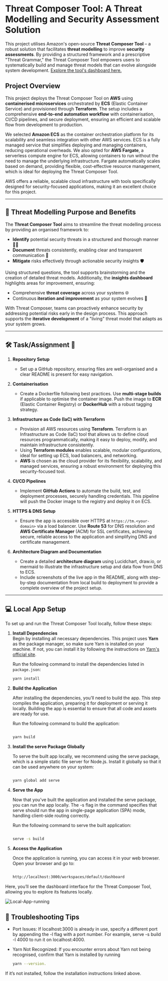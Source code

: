 # Threat Composer Tool: A Threat Modelling and Security Assessment Solution

This project utilises Amazon's open-source **Threat Composer Tool** – a robust solution that facilitates **threat modelling** to improve **security assessments**. By providing a structured framework and a prescriptive "Threat Grammar," the Threat Composer Tool empowers users to systematically build and manage threat models that can evolve alongside system development. [Explore the tool's dashboard here.](https://awslabs.github.io/threat-composer/workspaces/default/dashboard)

## Project Overview



This project deploys the Threat Composer Tool on **AWS** using **containerised microservices** orchestrated by **ECS** (Elastic Container Service) and provisioned through **Terraform**. The setup includes a comprehensive **end-to-end automation workflow** with containerisation, CI/CD pipelines, and secure deployment, ensuring an efficient and scalable flow from development to production.

We selected **Amazon ECS** as the container orchestration platform for its scalability and seamless integration with other AWS services. ECS is a fully managed service that simplifies deploying and managing containers, reducing operational overheads. We also opted for **AWS Fargate**, a serverless compute engine for ECS, allowing containers to run without the need to manage the underlying infrastructure. Fargate automatically scales based on demand, providing flexible, cost-effective resource management, which is ideal for deploying the Threat Composer Tool.

AWS offers a reliable, scalable cloud infrastructure with tools specifically designed for security-focused applications, making it an excellent choice for this project.

---

## 🚀 Threat Modelling Purpose and Benefits

The **Threat Composer Tool** aims to streamline the threat modelling process by providing an organised framework to:

- **Identify** potential security threats in a structured and thorough manner 🕵️‍♂️
- **Document** threats consistently, enabling clear and transparent communication 📜
- **Mitigate** risks effectively through actionable security insights 🛡️

Using structured questions, the tool supports brainstorming and the creation of detailed threat models. Additionally, the **insights dashboard** highlights areas for improvement, ensuring:

- Comprehensive **threat coverage** across your systems 🌐
- Continuous **iteration and improvement** as your system evolves 🔄

With Threat Composer, teams can proactively enhance security by addressing potential risks early in the design process. This approach supports the **iterative development** of a "living" threat model that adapts as your system grows.

---

## 🛠️ Task/Assignment 📝

1. **Repository Setup**  
   - Set up a GitHub repository, ensuring files are well-organised and a clear README is present for easy navigation.

2. **Containerisation**  
   - Create a Dockerfile following best practices. Use **multi-stage builds** if applicable to optimise the container image. Push the image to **ECR** (Elastic Container Registry) or **DockerHub** with a robust tagging strategy.

3. **Infrastructure as Code (IaC) with Terraform**  
   - Provision all AWS resources using **Terraform**. Terraform is an Infrastructure as Code (IaC) tool that allows us to define cloud resources programmatically, making it easy to deploy, modify, and maintain infrastructure consistently.
   - Using **Terraform modules** enables scalable, modular configurations, ideal for setting up ECS, load balancers, and networking.
   - **AWS** is chosen as the cloud provider for its flexibility, scalability, and managed services, ensuring a robust environment for deploying this security-focused tool.

4. **CI/CD Pipelines**  
   - Implement **GitHub Actions** to automate the build, test, and deployment processes, securely handling credentials. This pipeline will push the Docker image to the registry and deploy it on ECS.

5. **HTTPS & DNS Setup**  
   - Ensure the app is accessible over HTTPS at `https://tm.<your-domain>` via a load balancer. Use **Route 53** for DNS resolution and **AWS Certificate Manager** (ACM) for SSL certificates, achieving secure, reliable access to the application and simplifying DNS and certificate management.

6. **Architecture Diagram and Documentation**  
   - Create a detailed **architecture diagram** using Lucidchart, draw.io, or mermaid to illustrate the infrastructure setup and data flow from DNS to ECS.
   - Include screenshots of the live app in the README, along with step-by-step documentation from local build to deployment to provide a complete overview of the project setup.


---

## 💻 Local App Setup

To set up and run the Threat Composer Tool locally, follow these steps:

1. **Install Dependencies**  
   Begin by installing all necessary dependencies. This project uses **Yarn** as the package manager, so make sure Yarn is installed on your machine. If not, you can install it by following the instructions on [Yarn's official site](https://classic.yarnpkg.com/en/docs/install).

   Run the following command to install the dependencies listed in `package.json`:

   ```bash
   yarn install

2. **Build the Application**

   After installing the dependencies, you’ll need to build the app. This step compiles the application, preparing it for deployment or serving it locally. Building the app is essential to ensure that all code and assets are ready for use.

   Run the following command to build the application:

   ```bash

   yarn build

3. **Install the serve Package Globally**

   To serve the built app locally, we recommend using the serve package, which is a simple static file server for Node.js. Install it globally so that it can be used anywhere on your system:

   ```bash

   yarn global add serve


4. **Serve the App**

   Now that you’ve built the application and installed the serve package, you can run the app locally. The -s flag in the command specifies that serve should run the app in single-page application (SPA) mode, handling client-side routing correctly.

   Run the following command to serve the built application:

   ```bash

   serve -s build

5. **Access the Application**

   Once the application is running, you can access it in your web browser. Open your browser and go to:

   ```bash

   http://localhost:3000/workspaces/default/dashboard

Here, you’ll see the dashboard interface for the Threat Composer Tool, allowing you to explore its features locally.

![Local-App-running](images/app-running.PNG)

## 🐞 Troubleshooting Tips


- Port Issues: If localhost:3000 is already in use, specify a different port by appending the -l flag with a port number. For example, serve -s build -l 4000 to run it on localhost:4000.

- Yarn Not Recognized: If you encounter errors about Yarn not being recognised, confirm that Yarn is installed by running 
   ``` bash
   yarn --version. 
If it’s not installed, follow the installation instructions linked above.